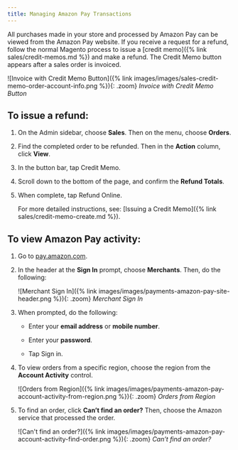```yaml
---
title: Managing Amazon Pay Transactions
---
```



All purchases made in your store and processed by Amazon Pay can be viewed from the Amazon Pay website. If you receive a request for a refund, follow the normal Magento process to issue a [credit memo]({% link sales/credit-memos.md %}) and make a refund. The Credit Memo button appears after a sales order is invoiced.

![Invoice with Credit Memo Button]({% link images/images/sales-credit-memo-order-account-info.png %}){: .zoom}
_Invoice with Credit Memo Button_

## To issue a refund:

1. On the Admin sidebar, choose **Sales**. Then on the menu, choose **Orders**.

1. Find the completed order to be refunded. Then in the **Action** column, click **View**.

1. In the button bar, tap <span class="btn">Credit Memo</span>.

1. Scroll down to the bottom of the page, and confirm the **Refund Totals**.

1. When complete, tap <span class="btn">Refund Online</span>.

   For more detailed instructions, see: [Issuing a Credit Memo]({% link sales/credit-memo-create.md %}).

## To view Amazon Pay activity:

1. Go to [pay.amazon.com][1].

1. In the header at the **Sign In** prompt, choose **Merchants**. Then, do the following:

   ![Merchant Sign In]({% link images/images/payments-amazon-pay-site-header.png %}){: .zoom}
   _Merchant Sign In_

1. When prompted, do the following:

   * Enter your **email address** or **mobile number**.

   * Enter your **password**.

   * Tap <span class="btn">Sign in</span>.

1. To view orders from a specific region, choose the region from the **Account Activity** control.

   ![Orders from Region]({% link images/images/payments-amazon-pay-account-activity-from-region.png %}){: .zoom}
   _Orders from Region_

1. To find an order, click **Can’t find an order?** Then, choose the Amazon service that processed the order.

   ![Can't find an order?]({% link images/images/payments-amazon-pay-account-activity-find-order.png %}){: .zoom}
   _Can’t find an order?_

[1]: http://pay.amazon.com/

